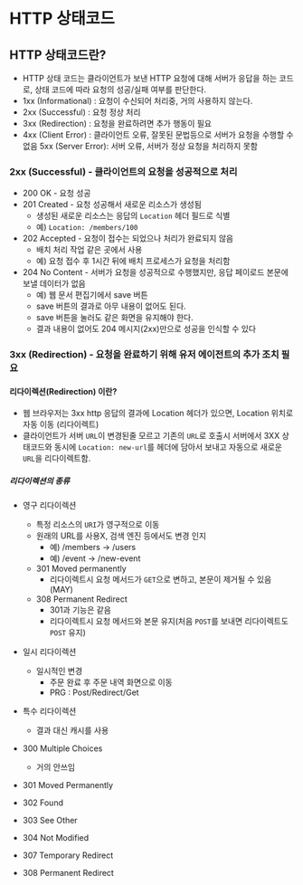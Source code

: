 # HTTP 상태코드

## HTTP 상태코드란?

* HTTP 상태 코드는 클라이언트가 보낸 HTTP 요청에 대해 서버가 응답을 하는 코드로,
  상태 코드에 따라 요청의 성공/실패 여부를 판단한다.
* 1xx (Informational) : 요청이 수신되어 처리중, 거의 사용하지 않는다.
* 2xx (Successful) : 요청 정상 처리
* 3xx (Redirection) : 요청을 완료하려면 추가 행동이 필요
* 4xx (Client Error) : 클라이언트 오류, 잘못된 문법등으로 서버가 요청을 수행할 수 없음 5xx (Server Error): 서버 오류, 
  서버가 정상 요청을 처리하지 못함

### 2xx (Successful) - 클라이언트의 요청을 성공적으로 처리

* 200 OK - 요청 성공
* 201 Created - 요청 성공해서 새로운 리소스가 생성됨
  * 생성된 새로운 리소스는 응답의 ```Location``` 헤더 필드로 식별
  * 예) ```Location: /members/100```
* 202 Accepted - 요청이 접수는 되었으나 처리가 완료되지 않음
  * 배치 처리 작업 같은 곳에서 사용
  * 예) 요청 접수 후 1시간 뒤에 배치 프로세스가 요청을 처리함
* 204 No Content - 서버가 요청을 성공적으로 수행했지만, 응답 페이로드 본문에 보낼 데이터가 없음
  * 예) 웹 문서 편집기에서 save 버튼
  * save 버튼의 결과로 아무 내용이 없어도 된다.
  * save 버튼을 눌러도 같은 화면을 유지해야 한다.
  * 결과 내용이 없어도 204 메시지(2xx)만으로 성공을 인식할 수 있다

### 3xx (Redirection) - 요청을 완료하기 위해 유저 에이전트의 추가 조치 필요

#### 리다이렉션(Redirection) 이란?

* 웹 브라우저는 3xx http 응답의 결과에 Location 헤더가 있으면, Location 위치로 자동 이동 (리다이렉트)
* 클라이언트가 서버 ```URL```이 변경된줄 모르고 기존의 ```URL```로 호출시 서버에서 3XX 상태코드와 동시에 ```Location: new-url```를
  헤더에 담아서 보내고 자동으로 새로운 ```URL```을 리다이렉트함.

##### 리다이렉션의 종류
* 영구 리다이렉션 
  * 특정 리소스의 ```URI```가 영구적으로 이동
  * 원래의 URL를 사용X, 검색 엔진 등에서도 변경 인지
    * 예) /members -> /users
    * 예) /event -> /new-event
  * 301 Moved permanently
    * 리다이렉트시 요청 메서드가 ```GET```으로 변하고, 본문이 제거될 수 있음(MAY)
  * 308 Permanent Redirect
    * 301과 기능은 같음
    * 리다이렉트시 요청 메서드와 본문 유지(처음 ```POST```를 보내면 리다이렉트도 ```POST``` 유지)
* 일시 리다이렉션 
  * 일시적인 변경
    * 주문 완료 후 주문 내역 화면으로 이동
    * PRG : Post/Redirect/Get
* 특수 리다이렉션
  * 결과 대신 캐시를 사용

* 300 Multiple Choices 
  * 거의 안쓰임
* 301 Moved Permanently 
* 302 Found 
* 303 See Other 
* 304 Not Modified 
* 307 Temporary Redirect 
* 308 Permanent Redirect